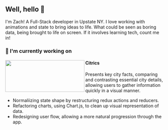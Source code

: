 <h2> Well, hello 👋 </h2>
<p>I'm Zach! A Full-Stack developer in Upstate NY. I love working with animations and state to bring ideas to life. What could be seen as boring data, being brought to life on screen. If it involves learning tech, count me in!</p>

<h3>🔭 I'm currently working on</h3>
<div display='flex'>
  <img width="250" height="100" align='left' src="https://raw.githubusercontent.com/Lambda-School-Labs/citrics-fe-d/2389c1cf8ae0bc2210c5a206b853cafdd947ddeb/src/assets/Citrics%20Icon.svg" >
  <div>
    <h4 align='left'>Citrics</h4>
    <p>Presents key city facts, comparing and contrasting essential city details, allowing users to gather information
quickly in a visual manner.</p>
    <ul align='left'>
      <li>Normaliizing state shape by restructuring redux actions and reducers.</li>
      <li>Refactoring charts, using Chart.js, to clean up visual representation of data.</li>
      <li>Redesigning user flow, allowing a more natural progression through the app.</li>
    </ul>
  </div>
</div>

<!--
**zachary-peterson/zachary-peterson** is a ✨ _special_ ✨ repository because its `README.md` (this file) appears on your GitHub profile.

Here are some ideas to get you started:

- 🔭 I’m currently working on ...
- 🌱 I’m currently learning ...
- 👯 I’m looking to collaborate on ...
- 🤔 I’m looking for help with ...
- 💬 Ask me about ...
- 📫 How to reach me: ...
- 😄 Pronouns: ...
- ⚡ Fun fact: ...
-->

